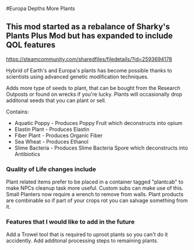 #Europa Depths More Plants
## This mod started as a rebalance of Sharky's Plants Plus Mod but has expanded to include QOL features
https://steamcommunity.com/sharedfiles/filedetails/?id=2593694178

Hybrid of Earth's and Europa's plants has become possible thanks to scientists using advanced genetic modification techniques.

Adds more type of seeds to plant, that can be bought from the Research Outposts or found on wrecks if you're lucky. Plants will occasionally drop additonal seeds that you can plant or sell.

Contains:
- Aquatic Poppy - Produces Poppy Fruit which deconstructs into opium
- Elastin Plant - Produces Elastin
- Fiber Plant   - Produces Organic Fiber
- Sea Wheat - Produces Ethanol
- Slime Bacteria - Produces Slime Bacteria Spore which deconstructs into Antibiotics

### Quality of Life changes include
Plant related items prefer to be placed in a container tagged "plantcab" to make NPCs cleanup task more useful. Custom subs can make use of this.
Small Planters now require a wrench to remove from walls.
Plant products are combinable so if part of your crops rot you can salvage something from it.

### Features that I would like to add in the future
Add a Trowel tool that is required to uproot plants so you can't do it accidently.
Add additonal processing steps to remaining plants.
